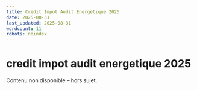 ```yaml
---
title: Credit Impot Audit Energetique 2025
date: 2025-08-31
last_updated: 2025-08-31
wordcount: 11
robots: noindex
---
```


# credit impot audit energetique 2025

Contenu non disponible – hors sujet.